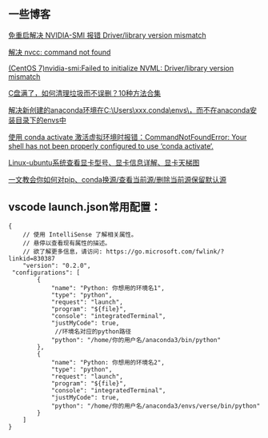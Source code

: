 ## 一些博客
[免重启解决 NVIDIA-SMI 报错 Driver/library version mismatch](https://muwaii.com/posts/cuda-nvidia-smi-nvml-driver-library-version-mismatch)

[解决 nvcc: command not found](https://blog.csdn.net/weixin_44750512/article/details/123156020)

[(CentOS 7)nvidia-smi:Failed to initialize NVML: Driver/library version mismatch](https://blog.csdn.net/qq_34758157/article/details/131658029)


[C盘满了，如何清理垃圾而不误删？10种方法合集](https://zhuanlan.zhihu.com/p/687144278)

[解决新创建的anaconda环境在C:\Users\xxx\.conda\envs\，而不在anaconda安装目录下的envs中](https://blog.csdn.net/hshudoudou/article/details/126388686)

[使用 conda activate 激活虚拟环境时报错：CommandNotFoundError: Your shell has not been properly configured to use ‘conda activate‘.](https://blog.csdn.net/sdnuwjw/article/details/112448792)

[Linux-ubuntu系统查看显卡型号、显卡信息详解、显卡天梯图](https://blog.csdn.net/TFATS/article/details/109161006)

[一文教会你如何对pip、conda换源/查看当前源/删除当前源保留默认源](https://blog.csdn.net/qq_40818172/article/details/134832382)

## vscode launch.json常用配置：
```
{
    // 使用 IntelliSense 了解相关属性。 
    // 悬停以查看现有属性的描述。
    // 欲了解更多信息，请访问: https://go.microsoft.com/fwlink/?linkid=830387
    "version": "0.2.0",
 "configurations": [
        {
            "name": "Python: 你想用的环境名1",
            "type": "python",
            "request": "launch",
            "program": "${file}",
            "console": "integratedTerminal",
            "justMyCode": true,
             //环境名对应的python路径
            "python": "/home/你的用户名/anaconda3/bin/python"
        },
        {
            "name": "Python: 你想用的环境名2",
            "type": "python",
            "request": "launch",
            "program": "${file}",
            "console": "integratedTerminal",
            "justMyCode": true,
            "python": "/home/你的用户名/anaconda3/envs/verse/bin/python" 
        }
    ]
}

```